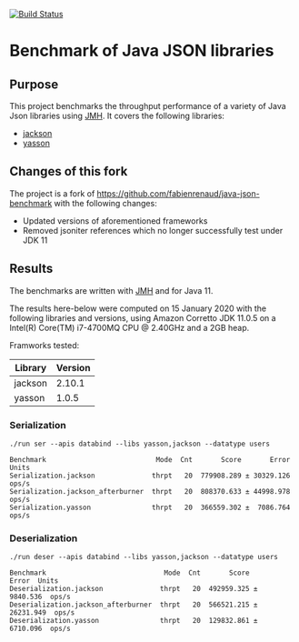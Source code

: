 [![Build Status](https://travis-ci.com/chrisgleissner/java-json-benchmark.svg?branch=master)](https://travis-ci.com/chrisgleissner/java-json-benchmark)

# Benchmark of Java JSON libraries

## Purpose

This project benchmarks the throughput performance of a variety of Java Json libraries using [JMH](http://openjdk.java.net/projects/code-tools/jmh/).
It covers the following libraries:

* [jackson](https://github.com/FasterXML/jackson)
* [yasson](https://github.com/eclipse-ee4j/yasson)

## Changes of this fork

The project is a fork of https://github.com/fabienrenaud/java-json-benchmark with the following changes:
* Updated versions of aforementioned frameworks
* Removed jsoniter references which no longer successfully test under JDK 11

## Results

The benchmarks are written with [JMH](http://openjdk.java.net/projects/code-tools/jmh/) and for Java 11.

The results here-below were computed on 15 January 2020 with the following libraries and versions, using Amazon Corretto JDK 11.0.5 on a Intel(R) Core(TM) i7-4700MQ CPU @ 2.40GHz and a 2GB heap.

Framworks tested:

| Library      | Version  |
|--------------|----------|
| jackson      | 2.10.1   |
| yasson       | 1.0.5    |

### Serialization 

```
./run ser --apis databind --libs yasson,jackson --datatype users

Benchmark                           Mode  Cnt       Score       Error  Units
Serialization.jackson              thrpt   20  779908.289 ± 30329.126  ops/s
Serialization.jackson_afterburner  thrpt   20  808370.633 ± 44998.978  ops/s
Serialization.yasson               thrpt   20  366559.302 ±  7086.764  ops/s
```

### Deserialization

```
./run deser --apis databind --libs yasson,jackson --datatype users

Benchmark                             Mode  Cnt       Score       Error  Units
Deserialization.jackson              thrpt   20  492959.325 ±  9840.536  ops/s
Deserialization.jackson_afterburner  thrpt   20  566521.215 ± 26231.949  ops/s
Deserialization.yasson               thrpt   20  129832.861 ±  6710.096  ops/s
```
